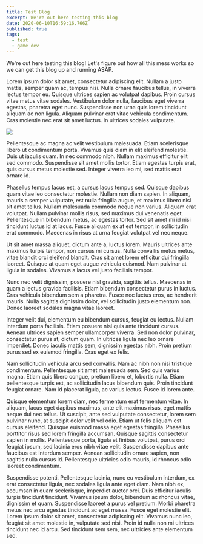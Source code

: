 ```yaml
---
title: Test Blog
excerpt: We're out here testing this blog
date: 2020-06-10T16:59:16.766Z
published: true
tags:
  - test
  - game dev
---
```

We're out here testing this blog! Let's figure out how all this mess works so we can get this blog up and running ASAP.

Lorem ipsum dolor sit amet, consectetur adipiscing elit. Nullam a justo mattis, semper quam ac, tempus nisi. Nulla ornare faucibus tellus, in viverra lectus tempor eu. Quisque ultrices sapien ac volutpat dapibus. Proin cursus vitae metus vitae sodales. Vestibulum dolor nulla, faucibus eget viverra egestas, pharetra eget nunc. Suspendisse non urna quis lorem tincidunt aliquam ac non ligula. Aliquam pulvinar erat vitae vehicula condimentum. Cras molestie nec erat sit amet luctus. In ultrices sodales vulputate.

![](/uploads/backtotheswingofthings_4-23-19.jpg)

Pellentesque ac magna ac velit vestibulum malesuada. Etiam scelerisque libero ut condimentum porta. Vivamus quis diam in elit eleifend molestie. Duis ut iaculis quam. In nec commodo nibh. Nullam maximus efficitur elit sed commodo. Suspendisse sit amet mollis tortor. Etiam egestas turpis erat, quis cursus metus molestie sed. Integer viverra leo mi, sed mattis erat ornare id.

Phasellus tempus lacus est, a cursus lacus tempus sed. Quisque dapibus quam vitae leo consectetur molestie. Nullam non diam sapien. In aliquam, mauris a semper vulputate, est nulla fringilla augue, et maximus libero nisl sit amet tellus. Nullam malesuada commodo neque non varius. Aliquam erat volutpat. Nullam pulvinar mollis risus, sed maximus dui venenatis eget. Pellentesque in bibendum metus, ac egestas tortor. Sed sit amet mi id nisi tincidunt luctus id at lacus. Fusce aliquam ex at est tempor, in sollicitudin erat commodo. Maecenas in risus at urna feugiat volutpat vel nec neque.

Ut sit amet massa aliquet, dictum ante a, luctus lorem. Mauris ultrices ante maximus turpis tempor, non cursus mi cursus. Nulla convallis metus metus, vitae blandit orci eleifend blandit. Cras sit amet lorem efficitur dui fringilla laoreet. Quisque at quam eget augue vehicula euismod. Nam pulvinar at ligula in sodales. Vivamus a lacus vel justo facilisis tempor.

Nunc nec velit dignissim, posuere nisl gravida, sagittis tellus. Maecenas in quam a lectus gravida facilisis. Etiam bibendum consectetur purus in luctus. Cras vehicula bibendum sem a pharetra. Fusce nec luctus eros, ac hendrerit mauris. Nulla sagittis dignissim dolor, vel sollicitudin justo elementum non. Donec laoreet sodales magna vitae laoreet.

Integer velit dui, elementum eu bibendum cursus, feugiat eu lectus. Nullam interdum porta facilisis. Etiam posuere nisl quis ante tincidunt cursus. Aenean ultrices sapien semper ullamcorper viverra. Sed non dolor pulvinar, consectetur purus at, dictum quam. In ultrices ligula nec leo ornare imperdiet. Donec iaculis mattis sem, dignissim egestas nibh. Proin pretium purus sed ex euismod fringilla. Cras eget ex felis.

Nam sollicitudin vehicula arcu sed convallis. Nam ac nibh non nisi tristique condimentum. Pellentesque sit amet malesuada sem. Sed quis varius magna. Etiam quis libero congue, pretium libero et, lobortis nulla. Etiam pellentesque turpis est, ac sollicitudin lacus bibendum quis. Proin tincidunt feugiat ornare. Nam id placerat ligula, ac varius lectus. Fusce id lorem ante.

Quisque elementum lorem diam, nec fermentum erat fermentum vitae. In aliquam, lacus eget dapibus maximus, ante elit maximus risus, eget mattis neque dui nec tellus. Ut suscipit, ante sed vulputate consectetur, lorem sem pulvinar nunc, at suscipit dolor velit vel odio. Etiam ut felis aliquam est cursus eleifend. Quisque euismod massa eget egestas fringilla. Phasellus porttitor risus sed lorem fringilla accumsan. Quisque sagittis consectetur sapien in mollis. Pellentesque porta, ligula et finibus volutpat, purus orci feugiat ipsum, sed lacinia eros nibh vitae velit. Suspendisse dapibus ante faucibus est interdum semper. Aenean sollicitudin ornare sapien, non sagittis nulla cursus id. Pellentesque ultricies odio mauris, id rhoncus odio laoreet condimentum.

Suspendisse potenti. Pellentesque lacinia, nunc eu vestibulum interdum, ex erat consectetur ligula, nec sodales ligula ante eget diam. Nam nibh ex, accumsan in quam scelerisque, imperdiet auctor orci. Duis efficitur iaculis turpis tincidunt tincidunt. Vivamus ipsum dolor, bibendum ac rhoncus vitae, dignissim et quam. Suspendisse laoreet a purus vel pretium. Morbi pharetra metus nec arcu egestas tincidunt ac eget massa. Fusce eget molestie elit. Lorem ipsum dolor sit amet, consectetur adipiscing elit. Vivamus nunc leo, feugiat sit amet molestie in, vulputate sed nisi. Proin id nulla non mi ultrices tincidunt nec id arcu. Sed tincidunt sem sem, nec ultricies ante elementum sed.